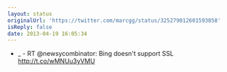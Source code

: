 ```yaml
---
layout: status
originalUrl: 'https://twitter.com/marcgg/status/325279012601593858'
isReply: false
date: 2013-04-19 16:05:34
---
```


- _ - RT @newsycombinator: Bing doesn't support SSL http://t.co/wMNUu3yVMU
